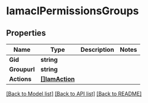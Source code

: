 # IamaclPermissionsGroups

## Properties
Name | Type | Description | Notes
------------ | ------------- | ------------- | -------------
**Gid** | **string** |  | 
**Groupurl** | **string** |  | 
**Actions** | [**[]IamAction**](IAMAction.md) |  | 

[[Back to Model list]](../README.md#documentation-for-models) [[Back to API list]](../README.md#documentation-for-api-endpoints) [[Back to README]](../README.md)



